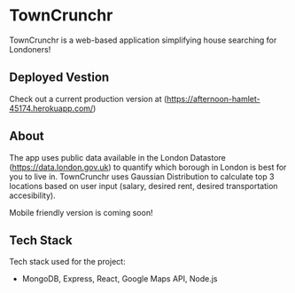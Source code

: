 # TownCrunchr 

TownCrunchr is a web-based application simplifying house searching for Londoners!

## Deployed Vestion
Check out a current production version at (https://afternoon-hamlet-45174.herokuapp.com/)

## About
The app uses public data available in the London Datastore (https://data.london.gov.uk) to quantify which borough in London is best for you to live in. TownCrunchr uses Gaussian Distribution to calculate top 3 locations based on user input (salary, desired rent, desired transportation accesibility).

Mobile friendly version is coming soon!

## Tech Stack
Tech stack used for the project:
- MongoDB, Express, React, Google Maps API, Node.js

